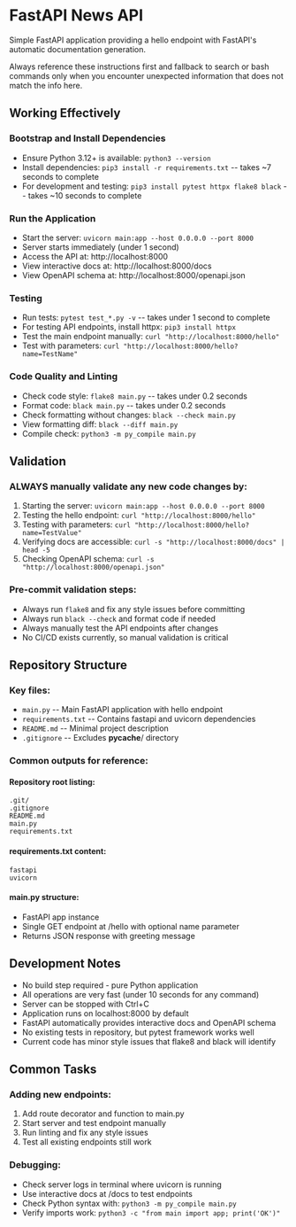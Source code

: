 # FastAPI News API

Simple FastAPI application providing a hello endpoint with FastAPI's automatic documentation generation.

Always reference these instructions first and fallback to search or bash commands only when you encounter unexpected information that does not match the info here.

## Working Effectively

### Bootstrap and Install Dependencies
- Ensure Python 3.12+ is available: `python3 --version`
- Install dependencies: `pip3 install -r requirements.txt` -- takes ~7 seconds to complete
- For development and testing: `pip3 install pytest httpx flake8 black` -- takes ~10 seconds to complete

### Run the Application
- Start the server: `uvicorn main:app --host 0.0.0.0 --port 8000`
- Server starts immediately (under 1 second)
- Access the API at: http://localhost:8000
- View interactive docs at: http://localhost:8000/docs
- View OpenAPI schema at: http://localhost:8000/openapi.json

### Testing
- Run tests: `pytest test_*.py -v` -- takes under 1 second to complete
- For testing API endpoints, install httpx: `pip3 install httpx`
- Test the main endpoint manually: `curl "http://localhost:8000/hello"`
- Test with parameters: `curl "http://localhost:8000/hello?name=TestName"`

### Code Quality and Linting
- Check code style: `flake8 main.py` -- takes under 0.2 seconds
- Format code: `black main.py` -- takes under 0.2 seconds  
- Check formatting without changes: `black --check main.py`
- View formatting diff: `black --diff main.py`
- Compile check: `python3 -m py_compile main.py`

## Validation

### ALWAYS manually validate any new code changes by:
1. Starting the server: `uvicorn main:app --host 0.0.0.0 --port 8000`
2. Testing the hello endpoint: `curl "http://localhost:8000/hello"`
3. Testing with parameters: `curl "http://localhost:8000/hello?name=TestValue"`
4. Verifying docs are accessible: `curl -s "http://localhost:8000/docs" | head -5`
5. Checking OpenAPI schema: `curl -s "http://localhost:8000/openapi.json"`

### Pre-commit validation steps:
- Always run `flake8` and fix any style issues before committing
- Always run `black --check` and format code if needed
- Always manually test the API endpoints after changes
- No CI/CD exists currently, so manual validation is critical

## Repository Structure

### Key files:
- `main.py` -- Main FastAPI application with hello endpoint
- `requirements.txt` -- Contains fastapi and uvicorn dependencies
- `README.md` -- Minimal project description
- `.gitignore` -- Excludes __pycache__/ directory

### Common outputs for reference:

#### Repository root listing:
```
.git/
.gitignore
README.md
main.py
requirements.txt
```

#### requirements.txt content:
```
fastapi
uvicorn
```

#### main.py structure:
- FastAPI app instance
- Single GET endpoint at /hello with optional name parameter
- Returns JSON response with greeting message

## Development Notes

- No build step required - pure Python application
- All operations are very fast (under 10 seconds for any command)
- Server can be stopped with Ctrl+C
- Application runs on localhost:8000 by default
- FastAPI automatically provides interactive docs and OpenAPI schema
- No existing tests in repository, but pytest framework works well
- Current code has minor style issues that flake8 and black will identify

## Common Tasks

### Adding new endpoints:
1. Add route decorator and function to main.py
2. Start server and test endpoint manually
3. Run linting and fix any style issues
4. Test all existing endpoints still work

### Debugging:
- Check server logs in terminal where uvicorn is running
- Use interactive docs at /docs to test endpoints
- Check Python syntax with: `python3 -m py_compile main.py`
- Verify imports work: `python3 -c "from main import app; print('OK')"`